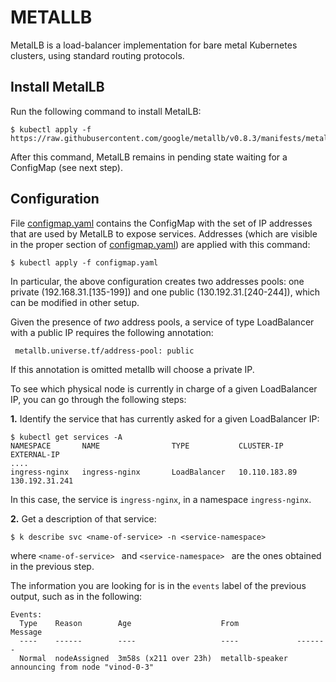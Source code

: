 # METALLB
MetalLB is a load-balancer implementation for bare metal Kubernetes clusters, using standard routing protocols.

## Install MetalLB
Run the following command to install MetalLB:

````
$ kubectl apply -f https://raw.githubusercontent.com/google/metallb/v0.8.3/manifests/metallb.yaml
````

After this command, MetalLB remains in pending state waiting for a ConfigMap (see next step).

## Configuration
File [configmap.yaml](configmap.yaml) contains the ConfigMap with the set of IP addresses that are used by MetalLB to expose services.
Addresses (which are visible in the proper section of [configmap.yaml](configmap.yaml)) are applied with this command:

````
$ kubectl apply -f configmap.yaml
````
In particular, the above  configuration creates two addresses pools: one private (192.168.31.[135-199]) and one public (130.192.31.[240-244]), which can be modified in other setup.

Given the presence of *two* address pools, a service of type LoadBalancer with a public IP requires the following annotation:

````
 metallb.universe.tf/address-pool: public
````
If this annotation is omitted metallb will choose a private IP.

To see which physical node is currently in charge of a given LoadBalancer IP, you can go through the following steps:

**1.** Identify the service that has currently asked for a given LoadBalancer IP:

````
$ kubectl get services -A
NAMESPACE       NAME                TYPE           CLUSTER-IP       EXTERNAL-IP   
....
ingress-nginx   ingress-nginx       LoadBalancer   10.110.183.89    130.192.31.241
````
In this case, the service is `ingress-nginx`, in a namespace `ingress-nginx`.

**2.** Get a description of that service:

````
$ k describe svc <name-of-service> -n <service-namespace>
````
where  `<name-of-service> ` and  `<service-namespace> ` are the ones obtained in the previous step.

The information you are looking for is in the `events` label of the previous output, such as in the following:
````
Events:
  Type    Reason        Age                    From             Message
  ----    ------        ----                   ----             -------
  Normal  nodeAssigned  3m58s (x211 over 23h)  metallb-speaker  announcing from node "vinod-0-3"
````
